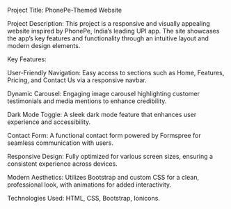 Project Title: PhonePe-Themed Website

Project Description: This project is a responsive and visually appealing website inspired by PhonePe, India’s leading UPI app. The site showcases the app’s key features and functionality through an intuitive layout and modern design elements.

Key Features:

User-Friendly Navigation: Easy access to sections such as Home, Features, Pricing, and Contact Us via a responsive navbar.

Dynamic Carousel: Engaging image carousel highlighting customer testimonials and media mentions to enhance credibility.

Dark Mode Toggle: A sleek dark mode feature that enhances user experience and accessibility.

Contact Form: A functional contact form powered by Formspree for seamless communication with users.

Responsive Design: Fully optimized for various screen sizes, ensuring a consistent experience across devices.

Modern Aesthetics: Utilizes Bootstrap and custom CSS for a clean, professional look, with animations for added interactivity.

Technologies Used: HTML, CSS, Bootstrap, Ionicons.
